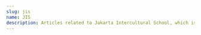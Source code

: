 ```yaml
---
slug: jis
name: JIS
description: Articles related to Jakarta Intercultural School, which is my home.
---
```

